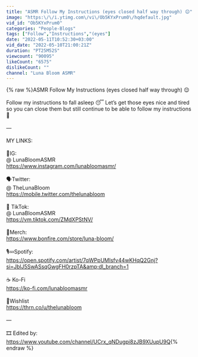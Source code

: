 ```yaml
---
title: "ASMR Follow My Instructions (eyes closed half way through) 😌"
image: "https:\/\/i.ytimg.com\/vi\/Ob5KYxPrum0\/hqdefault.jpg"
vid_id: "Ob5KYxPrum0"
categories: "People-Blogs"
tags: ["Follow","Instructions","(eyes"]
date: "2022-05-11T10:52:30+03:00"
vid_date: "2022-05-10T21:00:21Z"
duration: "PT25M52S"
viewcount: "90095"
likeCount: "6575"
dislikeCount: ""
channel: "Luna Bloom ASMR"
---
```

{% raw %}ASMR Follow My Instructions (eyes closed half way through) 😌<br /><br />Follow my instructions to fall asleep 😴 Let’s get those eyes nice and tired so you can close them but still continue to be able to follow my instructions 🥰<br /><br />—<br /><br />MY LINKS:<br /><br />💫IG:<br />@ LunaBloomASMR<br /><a rel="nofollow" target="blank" href="https://www.instagram.com/lunabloomasmr/">https://www.instagram.com/lunabloomasmr/</a><br /><br />🗣Twitter: <br />@ TheLunaBloom<br /><a rel="nofollow" target="blank" href="https://mobile.twitter.com/thelunabloom">https://mobile.twitter.com/thelunabloom</a><br /><br />🌙 TikTok:<br />@ LunaBloomASMR<br /><a rel="nofollow" target="blank" href="https://vm.tiktok.com/ZMdXPStNV/">https://vm.tiktok.com/ZMdXPStNV/</a><br /><br />🌹Merch:<br /><a rel="nofollow" target="blank" href="https://www.bonfire.com/store/luna-bloom/">https://www.bonfire.com/store/luna-bloom/</a><br /><br />🎙💤Spotify:<br /><a rel="nofollow" target="blank" href="https://open.spotify.com/artist/7qWPpUMIsfv44wKHqQ2Gnj?si=JblJ5SwASsqGwgFH0rzpTA&amp;dl_branch=1">https://open.spotify.com/artist/7qWPpUMIsfv44wKHqQ2Gnj?si=JblJ5SwASsqGwgFH0rzpTA&amp;dl_branch=1</a><br /><br />☕️ Ko-Fi<br /><a rel="nofollow" target="blank" href="https://ko-fi.com/lunabloomasmr">https://ko-fi.com/lunabloomasmr</a><br /><br />💝Wishlist<br /><a rel="nofollow" target="blank" href="https://thrn.co/u/thelunabloom">https://thrn.co/u/thelunabloom</a><br /><br />—<br /><br />🎞 Edited by: <a rel="nofollow" target="blank" href="https://www.youtube.com/channel/UCrx_qNDugpi8zJB9XUupU9Q">https://www.youtube.com/channel/UCrx_qNDugpi8zJB9XUupU9Q</a>{% endraw %}
